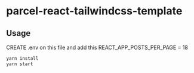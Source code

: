 # parcel-react-tailwindcss-template

## Usage
CREATE .env on this file and add this
REACT_APP_POSTS_PER_PAGE = 18


```bash
yarn install
yarn start
```
